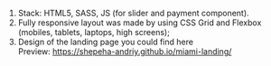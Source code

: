 1. Stack: HTML5, SASS, JS (for slider and payment component).
2. Fully responsive layout was made by using CSS Grid and Flexbox (mobiles, tablets, laptops, high screens);
3. Design of the landing page you could find here  
Preview: https://shepeha-andriy.github.io/miami-landing/
